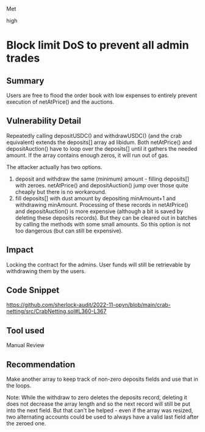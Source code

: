 Met

high

# Block limit DoS to prevent all admin trades

## Summary
Users are free to flood the order book with low expenses to entirely prevent execution of netAtPrice() and the auctions.
## Vulnerability Detail
Repeatedly calling depositUSDC() and withdrawUSDC() (and the crab equivalent) extends the deposits[] array ad libidum.
Both netAtPrice() and depositAuction() have to loop over the deposits[] until it gathers the needed amount. If the array contains enough zeros, it will run out of gas.

The attacker actually has two options.
1) deposit and withdraw the same (minimum) amount - filling deposits[] with zeroes. netAtPrice() and depositAuction() jump over those quite cheaply but there is no workaround.
2) fill deposits[] with dust amount by depositing minAmount+1 and withdrawing minAmount. Processing of these records in netAtPrice() and depositAuction() is more expensive (although a bit is saved by deleting these deposits records). But they can be cleared out in batches by calling the methods with some small amounts. So this option is not too dangerous (but can still be expensive).

## Impact
Locking the contract for the admins.
User funds will still be retrievable by withdrawing them by the users.
## Code Snippet
https://github.com/sherlock-audit/2022-11-opyn/blob/main/crab-netting/src/CrabNetting.sol#L360-L367
## Tool used

Manual Review

## Recommendation
Make another array to keep track of non-zero deposits fields and use that in the loops.

Note: While the withdraw to zero deletes the deposits record, deleting it does not decrease the array length and so the next record will still be put into the next field. But that can't be helped - even if the array was resized, two alternating accounts could be used to always have a valid last field after the zeroed one.
